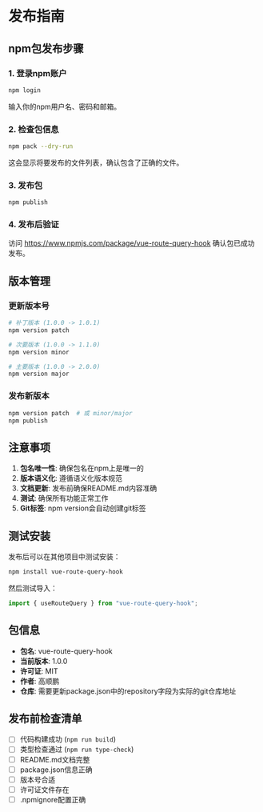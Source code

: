 # 发布指南

## npm包发布步骤

### 1. 登录npm账户

```bash
npm login
```

输入你的npm用户名、密码和邮箱。

### 2. 检查包信息

```bash
npm pack --dry-run
```

这会显示将要发布的文件列表，确认包含了正确的文件。

### 3. 发布包

```bash
npm publish
```

### 4. 发布后验证

访问 https://www.npmjs.com/package/vue-route-query-hook 确认包已成功发布。

## 版本管理

### 更新版本号

```bash
# 补丁版本 (1.0.0 -> 1.0.1)
npm version patch

# 次要版本 (1.0.0 -> 1.1.0)
npm version minor

# 主要版本 (1.0.0 -> 2.0.0)
npm version major
```

### 发布新版本

```bash
npm version patch  # 或 minor/major
npm publish
```

## 注意事项

1. **包名唯一性**: 确保包名在npm上是唯一的
2. **版本语义化**: 遵循语义化版本规范
3. **文档更新**: 发布前确保README.md内容准确
4. **测试**: 确保所有功能正常工作
5. **Git标签**: npm version会自动创建git标签

## 测试安装

发布后可以在其他项目中测试安装：

```bash
npm install vue-route-query-hook
```

然后测试导入：

```typescript
import { useRouteQuery } from "vue-route-query-hook";
```

## 包信息

- **包名**: vue-route-query-hook
- **当前版本**: 1.0.0
- **许可证**: MIT
- **作者**: 高顺鹏
- **仓库**: 需要更新package.json中的repository字段为实际的git仓库地址

## 发布前检查清单

- [ ] 代码构建成功 (`npm run build`)
- [ ] 类型检查通过 (`npm run type-check`)
- [ ] README.md文档完整
- [ ] package.json信息正确
- [ ] 版本号合适
- [ ] 许可证文件存在
- [ ] .npmignore配置正确
